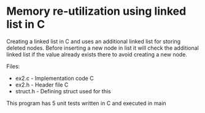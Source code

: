 # Memory re-utilization using linked list in C
Creating a linked list in C and uses an additional linked list for storing deleted nodes.
Before inserting a new node in list it will check the additional linked list if the value already exists there to 
avoid creating a new node.


Files:
- ex2.c - Implementation code C
- ex2.h - Header file C 
- struct.h - Defining struct used for this

This program has 5 unit tests written in C and executed in main
